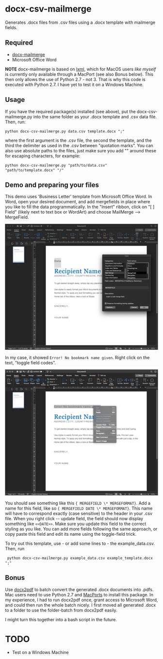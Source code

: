 # docx-csv-mailmerge
Generates .docx files from .csv files using a .docx template with mailmerge fields.

## Required
- [docx-mailmerge](https://pypi.org/project/docx-mailmerge/)
- Microsoft Office Word

**NOTE** docx-mailmerge is based on [lxml](https://lxml.de/installation.html), which for MacOS users _like myself_ is currently only available through a MacPort (see also Bonus below). This then only allows the use of Python 2.7 - not 3. That is why this code is executed with Python 2.7. I have yet to test it on a Windows Machine.

## Usage
If you have the required package(s) installed (see above), put the docx-csv-mailmerge.py into the same folder as your .docx template and .csv data file. Then, run:

    python docx-csv-mailmerge.py data.csv template.docx ";"

where the first argument is the .csv file, the second the template, and the third the delimiter as used in the .csv between "quotation marks". You can also use absolute paths to the files, just make sure you add "" around these for escaping characters, for example:

    python docx-csv-mailmerge.py "path/to/data.csv" "path/to/template.docx" "/"

## Demo and preparing your files
This demo uses 'Business Letter' template from Microsoft Office Word. In Word, open your desired document, and add mergefields in place where you like to fill the data programmatically. In the "Insert" ribbon, click on "[ ] Field" (likely next to text box or WordArt) and choose MailMerge --> MergeField.

![Insert Field, Mailmerge, Mergefield](images/1_add_field.png)

In my case, it showed `Error! No bookmark name given`. Right click on the text, "toggle field codes".

![Rightcick, toggle field to show the fieldcode](images/2_toggle_field.png)

You should see something like this `{ MERGEFIELD \* MERGEFORMAT}`. Add a name for this field, like so `{ MERGEFIELD DATE \* MERGEFORMAT}`. This name will have to correspond exactly (case sensitive) to the header in your .csv file. When you right click -- update field, the field should now display something like `<<DATE>>`. Make sure you update this field to the correct styling as you like. You can add more fields following the same approach, or copy paste this field and edit its name using the toggle-field trick.

To try out this template, use - or add some lines to - the example_data.csv. Then, run

     python docx-csv-mailmerge.py example_data.csv example_template.docx ";"

## Bonus
Use [docx2pdf](https://github.com/AlJohri/docx2pdf) to batch convert the generated .docx documents into .pdfs. Mac users need to use Python 2.7 and [MacPorts](https://www.macports.org/install.php) to install this package. In my experience, I had to run docx2pdf once, grant access to Microsoft Word, and could then run the whole batch nicely. I first moved all generated .docx to a folder to use the folder-batch from docx2pdf easily.

I might turn this together into a bash script in the future.


# TODO
- Test on a Windows Machine
